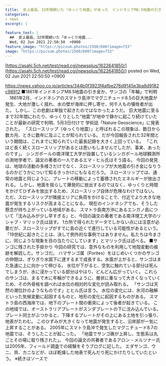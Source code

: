 ```yaml
---
title:  史上最長、32年間続いた「ゆっくり地震」があった　インドネシアM8.5地震の引き金か　サンゴに残された手掛かり  
categories:
- news
excerpt: |
  
feature_text: |
  ##  史上最長、32年間続いた「ゆっくり地震...
  Wed, 02 Jun 2021 22:50:50  +0900
feature_image: "https://picsum.photos/2560/600?image=733"
image: "https://picsum.photos/2560/600?image=733"
---
```


[https://asahi.5ch.net/test/read.cgi/newsplus/1622641850/](https://asahi.5ch.net/test/read.cgi/newsplus/1622641850/)
posted on Wed, 02 Jun 2021 22:50:50  +0900

<!--more-->

https://news.yahoo.co.jp/articles/344b0f3923f4afbe276d9145e3ba8d9182c98912 ■1861年インドネシアM8.5地震の引き金か、サンゴの「年輪」で判明 　1861年2月、インドネシアのスマトラ島沖でマグニチュード8.5の巨大地震が発生、大地が激しく揺れ、水の壁が海岸に押し寄せ、何千人もの犠牲者が出た。 しかし、この悲劇は単独で起きたのではなかったようだ。 巨大地震に至るまで32年間にわたり、ゆっくりとした“地震”が地中で静かに起こり続けていたことが最新の研究で判明、5月3日付けで 学術誌「Nature Geoscience」に発表された。 「スロースリップ（ゆっくり地震）」と呼ばれるこの現象は、数日から数カ月、ときに数年に及ぶことが知られている。 だが今回報告された32年間という期間は、これまでに知られていた最長記録を大きく上回っている。 「これほど長く続くスロースリップがあるとは思いもしませんでしたが、事実、あったのです」。 シンガポールの南洋理工大学が設置しているシンガポール地球観測所の測地学者で、論文の著者の一人であるエマ・ヒル氏はそう語る。 今回の発見は、地球の活動の多様さだけでなく、スロースリップが大地震の引き金になりうるのかどうかについて知るきっかけにもなるだろう。 スロースリップでは、通常の地震と同じように、プレートの移動によって蓄積されたエネルギーが放出される。 しかし、地面を揺らして爆発的に放出するのではなく、ゆっくりと時間をかけてひずみを放出するため、スロースリップ自体が危険なわけではない。 ただ、スロースリップが隣接エリアに負荷をかけることで、付近でより大きな地震が発生するリスクが高まることになる。 現在のインドネシアでも、そうした懸念が持ち上がっている地域がある。 スマトラ島南方沖にあるエンガノ島について「沈み込みが少し早すぎる」と、今回の論文の著者である南洋理工大学のリシャブ・マリック氏は話す。 1カ所で得られたデータでしかない点には注意が必要だが、スロースリップがすでに島の近くで進行している可能性があるという。 「19世紀に起きたことは、決して例外的な事例ではありません。私たちは今まさに、同じような現象を目の当たりにしています」とマリック氏は述べる。 ■サンゴに残された手掛かり 今回の研究では、意外なものを利用して地殻変動の痕跡を解読した。サンゴだ。 ハマサンゴ属（Porites）をはじめいくつかのサンゴの仲間は、ぎりぎり水面下に達するまで成長する。水面が上がると、サンゴはまた急速に上に向かって伸びる。 水位が下がると、空気に触れている部分は死んでしまうが、水に浸かっている部分はやはり、どんどん広がっていく。 これらのサンゴは、まるで木に年輪ができるように、層状に重なって大きくなっていくため、その外骨格を調べれば水位の相対的な変化が読み取れる。 「サンゴは天然の潮位計のようなものです」とヒル氏は言う。 水位の変化には、氷河の融解といった気候変動に起因するものと、地形の変化に起因するものがある。 スマトラ島の西海岸では、地下のプレート間の衝突によって後者が起きている。 この地域では、オーストラリアプレートがスンダプレートの下に沈み込んでいる。 プレート同士がぶつかると、下降するプレートがその上にある土地を引っ張り、地表がたわむ。 このひずみが大きくなって地震が発生すると、沿岸部が一気に上昇することがある。 2005年にスマトラ島沖で発生したマグニチュード8.7の地震では、そうしたことが起こった。 「地震でサンゴ礁が上昇し、生態系は丸ごとその場に取り残された」。 今回の論文の共著者であるアロン・メルツナー氏は2005年、フィールド調査での経験をそうブログに記した。 エダサンゴ、ウニ、貝、カニなどが、ほぼ乾燥した地表で死んだり死にかけたりしていたという。 ※続きはソースで
